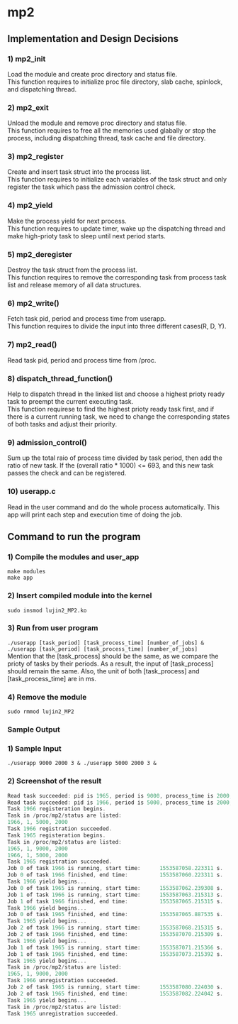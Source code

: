 # mp2 

## Implementation and Design Decisions
### 1) mp2_init  
Load the module and create proc directory and status file.  
This function requires to initialize proc file directory, slab cache, spinlock, and dispatching thread.  

### 2) mp2_exit  
Unload the module and remove proc directory and status file.  
This function requires to free all the memories used glabally or stop the process, including dispatching thread, task cache and file directory.  

### 3) mp2_register  
Create and insert task struct into the process list.  
This function requires to initialize each variables of the task struct and only register the task which pass the admission control check.  

### 4) mp2_yield  
Make the process yield for next process.  
This function requires to update timer, wake up the dispatching thread and make high-prioty task to sleep until next period starts.  

### 5) mp2_deregister  
Destroy the task struct from the process list.  
This function requires to remove the corresponding task from process task list and release memory of all data structures.  

### 6) mp2_write()  
Fetch task pid, period and process time from userapp.  
This function requires to divide the input into three different cases(R, D, Y).  

### 7) mp2_read()  
Read task pid, period and process time from /proc.  

### 8) dispatch_thread_function()  
Help to dispatch thread in the linked list and choose a highest prioty ready task to preempt the current executing task.  
This function requirese to find the highest prioty ready task first, and if there is a current running task, we need to change the corresponding states of both tasks and adjust their priority.  

### 9) admission_control()  
Sum up the total raio of process time divided by task period, then add the ratio of new task. If the (overall ratio * 1000) <= 693, and this new task passes the check and can be registered.  

### 10) userapp.c  
Read in the user command and do the whole process automatically. This app will print each step and execution time of doing the job.   

## Command to run the program
### 1) Compile the modules and user_app
```make modules```\
```make app```

### 2) Insert compiled module into the kernel
```sudo insmod lujin2_MP2.ko```

### 3) Run from user program
```./userapp [task_period] [task_process_time] [number_of_jobs] & ./userapp [task_period] [task_process_time] [number_of_jobs]```  
Mention that the [task_process] should be the same, as we compare the prioty of tasks by their periods. As a result, the input of [task_process] should remain the same. Also, the unit of both [task_process] and [task_process_time] are in ms.  

### 4) Remove the module  
```sudo rmmod lujin2_MP2```


### Sample Output
### 1) Sample Input  
```./userapp 9000 2000 3 & ./userapp 5000 2000 3 &```

### 2) Screenshot of the result
```c
Read task succeeded: pid is 1965, period is 9000, process_time is 2000, number of jobs is 3.
Read task succeeded: pid is 1966, period is 5000, process_time is 2000, number of jobs is 3.
Task 1966 registeration begins.
Task in /proc/mp2/status are listed: 
1966, 1, 5000, 2000
Task 1966 registration succeeded.
Task 1965 registeration begins.
Task in /proc/mp2/status are listed: 
1965, 1, 9000, 2000
1966, 1, 5000, 2000
Task 1965 registration succeeded.
Job 0 of task 1966 is running, start time:      1553587058.223311 s.
Job 0 of task 1966 finished, end time:          1553587060.223311 s.
Task 1966 yield begins...
Job 0 of task 1965 is running, start time:      1553587062.239308 s.
Job 1 of task 1966 is running, start time:      1553587063.215313 s.
Job 1 of task 1966 finished, end time:          1553587065.215315 s.
Task 1966 yield begins...
Job 0 of task 1965 finished, end time:          1553587065.887535 s.
Task 1965 yield begins...
Job 2 of task 1966 is running, start time:      1553587068.215315 s.
Job 2 of task 1966 finished, end time:          1553587070.215309 s.
Task 1966 yield begins...
Job 1 of task 1965 is running, start time:      1553587071.215366 s.
Job 1 of task 1965 finished, end time:          1553587073.215392 s.
Task 1965 yield begins...
Task in /proc/mp2/status are listed: 
1965, 1, 9000, 2000
Task 1966 unregistration succeeded.
Job 2 of task 1965 is running, start time:      1553587080.224030 s.
Job 2 of task 1965 finished, end time:          1553587082.224042 s.
Task 1965 yield begins...
Task in /proc/mp2/status are listed: 
Task 1965 unregistration succeeded.
```

